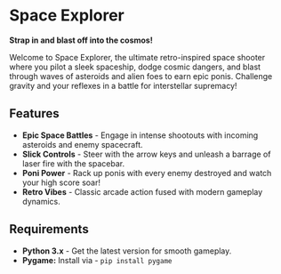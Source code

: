 # Space Explorer

**Strap in and blast off into the cosmos!**

Welcome to Space Explorer, the ultimate retro-inspired space shooter where you pilot a sleek spaceship, dodge cosmic dangers, and blast through waves of asteroids and alien foes to earn epic ponis. Challenge gravity and your reflexes in a battle for interstellar supremacy!

## Features

- **Epic Space Battles** - Engage in intense shootouts with incoming asteroids and enemy spacecraft.
- **Slick Controls** - Steer with the arrow keys and unleash a barrage of laser fire with the spacebar.
- **Poni Power** - Rack up ponis with every enemy destroyed and watch your high score soar!
- **Retro Vibes** - Classic arcade action fused with modern gameplay dynamics.

## Requirements

- **Python 3.x** - Get the latest version for smooth gameplay.
- **Pygame:** Install via - ``pip install pygame``
